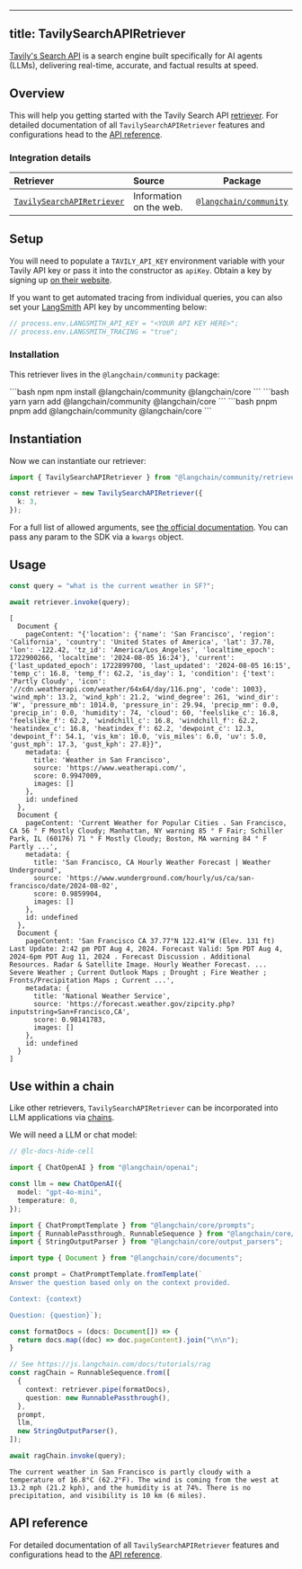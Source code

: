 ---

title: TavilySearchAPIRetriever
----

[Tavily's Search API](https://tavily.com) is a search engine built specifically for AI agents (LLMs), delivering real-time, accurate, and factual results at speed.

## Overview

This will help you getting started with the Tavily Search API [retriever](/oss/concepts/retrievers). For detailed documentation of all `TavilySearchAPIRetriever` features and configurations head to the [API reference](https://api.js.langchain.com/classes/langchain_community_retrievers_tavily_search_api.TavilySearchAPIRetriever.html).

### Integration details

| Retriever | Source | Package |
| :--- | :--- | :---: |
[`TavilySearchAPIRetriever`](https://api.js.langchain.com/classes/langchain_community_retrievers_tavily_search_api.TavilySearchAPIRetriever.html) | Information on the web. | [`@langchain/community`](https://npmjs.com/@langchain/community/) |

## Setup

You will need to populate a `TAVILY_API_KEY` environment variable with your Tavily API key or pass it into the constructor as `apiKey`. Obtain a key by signing up [on their website](https://tavily.com/).

If you want to get automated tracing from individual queries, you can also set your [LangSmith](https://docs.smith.langchain.com/) API key by uncommenting below:

```typescript
// process.env.LANGSMITH_API_KEY = "<YOUR API KEY HERE>";
// process.env.LANGSMITH_TRACING = "true";
```

### Installation

This retriever lives in the `@langchain/community` package:

<CodeGroup>
```bash npm
npm install @langchain/community @langchain/core
```
```bash yarn
yarn add @langchain/community @langchain/core
```
```bash pnpm
pnpm add @langchain/community @langchain/core
```
</CodeGroup>

## Instantiation

Now we can instantiate our retriever:

```typescript
import { TavilySearchAPIRetriever } from "@langchain/community/retrievers/tavily_search_api";

const retriever = new TavilySearchAPIRetriever({
  k: 3,
});
```

For a full list of allowed arguments, see [the official documentation](https://docs.tavily.com/docs/tavily-api/rest_api#parameters). You can pass any param to the SDK via a `kwargs` object.

## Usage

```typescript
const query = "what is the current weather in SF?";

await retriever.invoke(query);
```

```output
[
  Document {
    pageContent: "{'location': {'name': 'San Francisco', 'region': 'California', 'country': 'United States of America', 'lat': 37.78, 'lon': -122.42, 'tz_id': 'America/Los_Angeles', 'localtime_epoch': 1722900266, 'localtime': '2024-08-05 16:24'}, 'current': {'last_updated_epoch': 1722899700, 'last_updated': '2024-08-05 16:15', 'temp_c': 16.8, 'temp_f': 62.2, 'is_day': 1, 'condition': {'text': 'Partly Cloudy', 'icon': '//cdn.weatherapi.com/weather/64x64/day/116.png', 'code': 1003}, 'wind_mph': 13.2, 'wind_kph': 21.2, 'wind_degree': 261, 'wind_dir': 'W', 'pressure_mb': 1014.0, 'pressure_in': 29.94, 'precip_mm': 0.0, 'precip_in': 0.0, 'humidity': 74, 'cloud': 60, 'feelslike_c': 16.8, 'feelslike_f': 62.2, 'windchill_c': 16.8, 'windchill_f': 62.2, 'heatindex_c': 16.8, 'heatindex_f': 62.2, 'dewpoint_c': 12.3, 'dewpoint_f': 54.1, 'vis_km': 10.0, 'vis_miles': 6.0, 'uv': 5.0, 'gust_mph': 17.3, 'gust_kph': 27.8}}",
    metadata: {
      title: 'Weather in San Francisco',
      source: 'https://www.weatherapi.com/',
      score: 0.9947009,
      images: []
    },
    id: undefined
  },
  Document {
    pageContent: 'Current Weather for Popular Cities . San Francisco, CA 56 ° F Mostly Cloudy; Manhattan, NY warning 85 ° F Fair; Schiller Park, IL (60176) 71 ° F Mostly Cloudy; Boston, MA warning 84 ° F Partly ...',
    metadata: {
      title: 'San Francisco, CA Hourly Weather Forecast | Weather Underground',
      source: 'https://www.wunderground.com/hourly/us/ca/san-francisco/date/2024-08-02',
      score: 0.9859904,
      images: []
    },
    id: undefined
  },
  Document {
    pageContent: 'San Francisco CA 37.77°N 122.41°W (Elev. 131 ft) Last Update: 2:42 pm PDT Aug 4, 2024. Forecast Valid: 5pm PDT Aug 4, 2024-6pm PDT Aug 11, 2024 . Forecast Discussion . Additional Resources. Radar & Satellite Image. Hourly Weather Forecast. ... Severe Weather ; Current Outlook Maps ; Drought ; Fire Weather ; Fronts/Precipitation Maps ; Current ...',
    metadata: {
      title: 'National Weather Service',
      source: 'https://forecast.weather.gov/zipcity.php?inputstring=San+Francisco,CA',
      score: 0.98141783,
      images: []
    },
    id: undefined
  }
]
```

## Use within a chain

Like other retrievers, `TavilySearchAPIRetriever` can be incorporated into LLM applications via [chains](/oss/how-to/sequence/).

We will need a LLM or chat model:

<ChatModelTabs customVarName="llm" />

```typescript
// @lc-docs-hide-cell

import { ChatOpenAI } from "@langchain/openai";

const llm = new ChatOpenAI({
  model: "gpt-4o-mini",
  temperature: 0,
});
```

```typescript
import { ChatPromptTemplate } from "@langchain/core/prompts";
import { RunnablePassthrough, RunnableSequence } from "@langchain/core/runnables";
import { StringOutputParser } from "@langchain/core/output_parsers";

import type { Document } from "@langchain/core/documents";

const prompt = ChatPromptTemplate.fromTemplate(`
Answer the question based only on the context provided.

Context: {context}

Question: {question}`);

const formatDocs = (docs: Document[]) => {
  return docs.map((doc) => doc.pageContent).join("\n\n");
}

// See https://js.langchain.com/docs/tutorials/rag
const ragChain = RunnableSequence.from([
  {
    context: retriever.pipe(formatDocs),
    question: new RunnablePassthrough(),
  },
  prompt,
  llm,
  new StringOutputParser(),
]);
```

```typescript
await ragChain.invoke(query);
```

```output
The current weather in San Francisco is partly cloudy with a temperature of 16.8°C (62.2°F). The wind is coming from the west at 13.2 mph (21.2 kph), and the humidity is at 74%. There is no precipitation, and visibility is 10 km (6 miles).
```

## API reference

For detailed documentation of all `TavilySearchAPIRetriever` features and configurations head to the [API reference](https://api.js.langchain.com/classes/langchain_community_retrievers_tavily_search_api.TavilySearchAPIRetriever.html).
